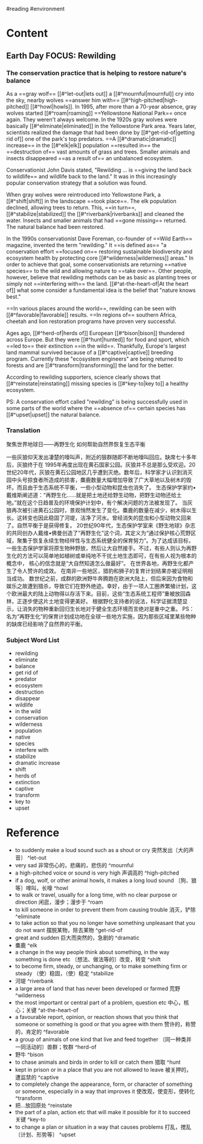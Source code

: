 #reading #environment

# Content

## Earth Day FOCUS: Rewilding

### The conservation practice that is helping to restore nature's balance

As a ==gray wolf== [[#^let-out|lets out]] a [[#^mournful|mournful]] cry into the sky, nearby wolves ==answer him with== [[#^high-pitched|high-pitched]] [[#^howl|howls]]. In 1995, after more than a 70-year absence, gray wolves started [[#^roam|roaming]] ==Yellowstone National Park== once again. They weren't always welcome. In the 1920s gray wolves were basically [[#^eliminate|eliminated]] in the Yellowstone Park area. Years later, scientists realized the damage that had been done by [[#^get-rid-of|getting rid of]] one of the park's top predators. ==A [[#^dramatic|dramatic]] increase== in the [[#^elk|elk]] population ==resulted in== the ==destruction of== vast amounts of grass and trees. Smaller animals and insects disappeared ==as a result of== an unbalanced ecosystem.

Conservationist John Davis stated, "Rewilding ... is ==giving the land back to wildlife== and wildlife back to the land." It was in this increasingly popular conservation strategy that a solution was found.

When gray wolves were reintroduced into Yellowstone Park, a [[#^shift|shift]] in the landscape ==took place==. The elk population declined, allowing trees to return. This, ==in turn==, [[#^stabilize|stabilized]] the [[#^riverbank|riverbanks]] and cleaned the water. Insects and smaller animals that had ==gone missing== returned. The natural balance had been restored.

In the 1990s conservationist Dave Foreman, co-founder of ==Wild Earth== magazine, invented the term "rewilding." It ==is defined as== "a conservation effort ==focused on== restoring sustainable biodiversity and ecosystem health by protecting core [[#^wilderness|wilderness]] areas." In order to achieve that goal, some conservationists are returning ==native species== to the wild and allowing nature to ==take over==. Other people, however, believe that rewilding methods can be as basic as planting trees or simply not ==interfering with== the land. [[#^at-the-heart-of|At the heart of]] what some consider a fundamental idea is the belief that "nature knows best."

==In various places around the world==, rewilding can be seen with [[#^favorable|favorable]] results. ==In regions of== southern Africa, cheetah and lion restoration programs have proven very successful.

Ages ago, [[#^herd-of|herds of]] European [[#^bison|bison]] thundered across Europe. But they were [[#^hunt|hunted]] for food and sport, which ==led to== their extinction ==in the wild==. Thankfully, Europe's largest land mammal survived because of a [[#^captive|captive]] breeding program. Currently these "ecosystem engineers" are being returned to forests and are [[#^transform|transforming]] the land for the better.

According to rewilding supporters, science clearly shows that [[#^reinstate|reinstating]] missing species is [[#^key-to|key to]] a healthy ecosystem.

PS: A conservation effort called "rewilding" is being successfully used in some parts of the world where the ==absence of== certain species has [[#^upset|upset]] the natural balance.

### Translation

聚焦世界地球日——再野生化
如何帮助自然界恢复生态平衡

一些灰狼仰天发出凄楚的嚎叫声，附近的狠群随即不断地嚎叫回应。缺席七十多年后，灰狼终于在 1995年再度出现在黄石国家公园。灰狼并不总是那么受欢迎。20世纪20年代，灰狼在黄石公园地区几乎遭到灭绝。数年后，科学家才认识到消灭园中头号掠食者所造成的损害，麋鹿数量大幅增加导致了广大草地以及树木的毁坏。而且由于生态系统不平衡，一些小型动物和昆虫也消失了。
生态保护学家约•戴维斯阐述道：“再野生化……就是把土地还给野生动物，把野生动物还给土地。”就在这个日趋普及的环境保护计划中，有个解决问题的方法被发现了。
当灰狼再次被引进黄石公园时，景观悄然发生了变化。麋鹿的数量在减少，树木得以生长。这转变也因此稳固了河堤，洁净了河水。曾经消失的昆虫和小型动物又回来了。自然平衡于是获得修复。
20世纪90年代，生态保护学室来《野生地球》杂志的共同创办人戴维•佛曼创造了“再野生化”这个词，其定义为“通过保护核心荒野区域，聚集于恢复永续生物经样性与生态系统健全的保育努力”。为了达成该目标，一些生态保护学家将原生物种野放，然后让大自然接手。不过，有些人则认为再野生化的方法可以简单地如植树或单纯地不干扰土地生态即可，在有些人视为根本的概念中， 核心的信念就是“大自然知道怎么做最好”。
在世界各地，再野生化都产生了令人赞许的成效。 在南非一些地区，猎豹和狮子的复育计划结果亦被证明相当成功。
数世纪之前，成群的欧洲野牛奔腾跑在欧洲大陆上，但后来因为食物和娱乐之故遭到猎杀，导致它们在野外绝迹。幸好，由于一项人工圈养繁殖计划，这个欧洲最大的陆上动物得以存活下来。目前，这些“生态系统工程师”重被放回森林，正逐步使这片土地变得更美好。
根据野化支持者的说法，科学证据清楚显示，让消失的物种重新回归生长地对于健全生态环境而言绝对是重中之重。
PS：名为“再野生化”的保育计划成功地在全球一些地方实施，因为那些区域里某些物种的缺席已经影响了自然界的平衡。

### Subject Word List

- rewilding
- eliminate
- balance
- get rid of
- predator
- ecosystem
- destruction
- disappear
- wildlife
- in the wild
- conservation
- wilderness
- population
- native
- species
- interfere with
- stabilize
- dramatic increase
- shift
- herds of
- extinction
- captive
- transform
- key to
- upset

# Reference

- to suddenly make a loud sound such as a shout or cry 突然发出〔大的声音〕 ^let-out
- very sad 非常伤心的，悲痛的，悲伤的 ^mournful
- a high-pitched voice or sound is very high 声调高的 ^high-pitched
- if a dog, wolf, or other animal howls, it makes a long loud sound 〔狗、狼等〕嘷叫，长嚎 ^howl
- to walk or travel, usually for a long time, with no clear purpose or direction 闲逛，漫步；漫步于 ^roam
- to kill someone in order to prevent them from causing trouble 消灭，铲除 ^eliminate
- to take action so that you no longer have something unpleasant that you do not want 摆脱某物，除去某物 ^get-rid-of
- great and sudden 巨大而突然的，急剧的 ^dramatic
- 麋鹿 ^elk
- a change in the way people think about something, in the way something is done etc 〔想法、做法等的〕改变，转变 ^shift
- to become firm, steady, or unchanging, or to make something firm or steady （使）稳固，（使）稳定 ^stabilize
- 河堤 ^riverbank
- a large area of land that has never been developed or farmed 荒野 ^wilderness
- the most important or central part of a problem, question etc 中心，核心；关键 ^at-the-heart-of
- a favourable report, opinion, or reaction shows that you think that someone or something is good or that you agree with them 赞许的，称赞的，肯定的 ^favorable
- a group of animals of one kind that live and feed together 〔同一种类并一同活动的〕兽群；牧群 ^herd-of
- 野牛 ^bison
- to chase animals and birds in order to kill or catch them 猎取 ^hunt
- kept in prison or in a place that you are not allowed to leave 被关押的，遭监禁的 ^captive
- to completely change the appearance, form, or character of something or someone, especially in a way that improves it 使改观，使变形，使转化 ^transform
- 把...放回原处 ^reinstate
- the part of a plan, action etc that will make it possible for it to succeed 关键 ^key-to
- to change a plan or situation in a way that causes problems 打乱，搅乱〔计划、形势等〕 ^upset
